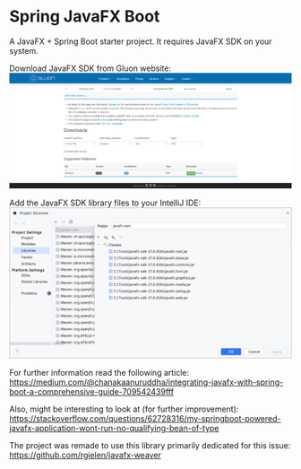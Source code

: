 # Spring JavaFX Boot

A JavaFX + Spring Boot starter project. It requires JavaFX SDK on your system.

Download JavaFX SDK from Gluon website:
![demo1.png](demo1.png)

Add the JavaFX SDK library files to your IntelliJ IDE:
![demo2.png](demo2.png)

For further information read the following article:
https://medium.com/@chanakaanuruddha/integrating-javafx-with-spring-boot-a-comprehensive-guide-709542439fff

Also, might be interesting to look at (for further improvement):
https://stackoverflow.com/questions/62728316/my-springboot-powered-javafx-application-wont-run-no-qualifying-bean-of-type

The project was remade to use this library primarily dedicated for this issue:
https://github.com/rgielen/javafx-weaver